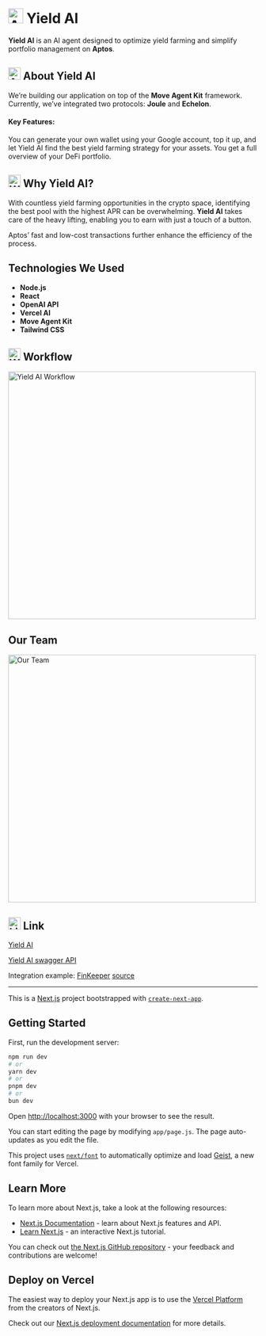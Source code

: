 # <img src="https://img.icons8.com/color/48/000000/artificial-intelligence.png" width="30" alt="AI"/> Yield AI

**Yield AI** is an AI agent designed to optimize yield farming and simplify portfolio management on **Aptos**.

## <img src="https://img.icons8.com/color/48/000000/info.png" width="25" alt="About"/> About Yield AI

We’re building our application on top of the **Move Agent Kit** framework. Currently, we’ve integrated two protocols: **Joule** and **Echelon**.

#### Key Features:
You can generate your own wallet using your Google account, top it up, and let Yield AI find the best yield farming strategy for your assets. You get a full overview of your DeFi portfolio.

## <img src="https://img.icons8.com/color/48/000000/why-quest.png" width="25" alt="Why"/> Why Yield AI?

With countless yield farming opportunities in the crypto space, identifying the best pool with the highest APR can be overwhelming. **Yield AI** takes care of the heavy lifting, enabling you to earn with just a touch of a button. 

Aptos’ fast and low-cost transactions further enhance the efficiency of the process.

## Technologies We Used

- **Node.js**
- **React**
- **OpenAI API**
- **Vercel AI**
- **Move Agent Kit**
- **Tailwind CSS**

## <img src="https://img.icons8.com/color/48/000000/workflow.png" width="25" alt="Workflow"/> Workflow

<img src="https://sheremetev.aoserver.ru/storage/8ae7c3e09485cbe7701b2aa305ba9078/Marketing/FinKeeper/Yield-AI-Workflow.jpeg" width="500" alt="Yield AI Workflow"/>

## Our Team

<img src="https://sheremetev.aoserver.ru/storage/8ae7c3e09485cbe7701b2aa305ba9078/Marketing/FinKeeper/Our-team.png?1742809829000" width="500" alt="Our Team"/>

## <img src="https://img.icons8.com/color/48/000000/link.png" width="25" alt="Link"/> Link

[Yield AI](https://yield-a.vercel.app/)

[Yield AI swagger API](https://yield-a.vercel.app/swagger)

Integration example: [FinKeeper](https://finkeeper.pro/app) [source](https://github.com/finkeeper/finkeeper/blob/main/www/frontend/modules/app/components/APTApi.php#L10)


---

This is a [Next.js](https://nextjs.org) project bootstrapped with [`create-next-app`](https://github.com/vercel/next.js/tree/canary/packages/create-next-app).


## Getting Started

First, run the development server:

```bash
npm run dev
# or
yarn dev
# or
pnpm dev
# or
bun dev
```

Open [http://localhost:3000](http://localhost:3000) with your browser to see the result.

You can start editing the page by modifying `app/page.js`. The page auto-updates as you edit the file.

This project uses [`next/font`](https://nextjs.org/docs/app/building-your-application/optimizing/fonts) to automatically optimize and load [Geist](https://vercel.com/font), a new font family for Vercel.

## Learn More

To learn more about Next.js, take a look at the following resources:

- [Next.js Documentation](https://nextjs.org/docs) - learn about Next.js features and API.
- [Learn Next.js](https://nextjs.org/learn) - an interactive Next.js tutorial.

You can check out [the Next.js GitHub repository](https://github.com/vercel/next.js) - your feedback and contributions are welcome!

## Deploy on Vercel

The easiest way to deploy your Next.js app is to use the [Vercel Platform](https://vercel.com/new?utm_medium=default-template&filter=next.js&utm_source=create-next-app&utm_campaign=create-next-app-readme) from the creators of Next.js.

Check out our [Next.js deployment documentation](https://nextjs.org/docs/app/building-your-application/deploying) for more details.
